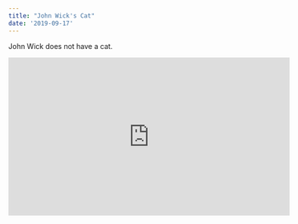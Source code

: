 ```yaml
---
title: "John Wick's Cat"
date: '2019-09-17'
---
```


John Wick does not have a cat.

<iframe width="560" height="315" src="https://www.youtube.com/embed/4n0xNbfJLR8" frameborder="0" allowfullscreen></iframe>
